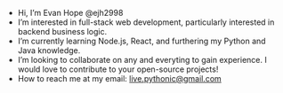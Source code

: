 -  Hi, I’m Evan Hope @ejh2998
-  I’m interested in full-stack web development, particularly interested in backend business logic.
-  I’m currently learning Node.js, React, and furthering my Python and Java knowledge.
-  I’m looking to collaborate on any and everyting to gain experience. I would love to contribute to your open-source projects!
-  How to reach me at my email: live.pythonic@gmail.com

<!---
ejh2998/ejh2998 is a ✨ special ✨ repository because its `README.md` (this file) appears on your GitHub profile.
You can click the Preview link to take a look at your changes.
--->

